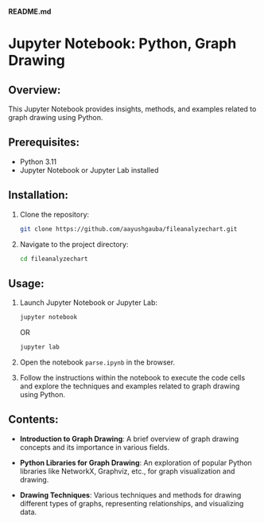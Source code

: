**README.md**

# Jupyter Notebook: Python, Graph Drawing

## Overview:
This Jupyter Notebook provides insights, methods, and examples related to graph drawing using Python.

## Prerequisites:
- Python 3.11
- Jupyter Notebook or Jupyter Lab installed

## Installation:

1. Clone the repository:
   ```bash
   git clone https://github.com/aayushgauba/fileanalyzechart.git
   ```
2. Navigate to the project directory:
   ```bash
   cd fileanalyzechart
   ```


## Usage:
1. Launch Jupyter Notebook or Jupyter Lab:
   ```bash
   jupyter notebook
   ```
   OR
   ```bash
   jupyter lab
   ```
2. Open the notebook `parse.ipynb` in the browser.

3. Follow the instructions within the notebook to execute the code cells and explore the techniques and examples related to graph drawing using Python.

## Contents:

- **Introduction to Graph Drawing**: A brief overview of graph drawing concepts and its importance in various fields.
  
- **Python Libraries for Graph Drawing**: An exploration of popular Python libraries like NetworkX, Graphviz, etc., for graph visualization and drawing.

- **Drawing Techniques**: Various techniques and methods for drawing different types of graphs, representing relationships, and visualizing data.

